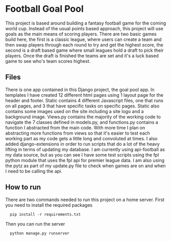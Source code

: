 # Football Goal Pool

This project is based around building a fantasy football game for the coming world cup. Instead of the usual points based approach, this project will use goals as the main means of scoring players. There are two basic games build here, the first is a classic league, where users can create a team and then swap players through each round to try and get the highest score, the second is a draft based game where small leagues hold a draft to pick their players. Once the draft is finished the teams are set and it's a luck based game to see who's team scores highest.

## Files

There is one app contained in this Django project, the goal pool app. In templates I have created 12 different html pages using 1 layout page for the header and footer. Static contains 4 different Javascript files, one that runs on all pages, and 3 that have specific tasks on specific pages. Static also contains some images used on the site including a site logo and a background image. Views.py contains the majority of the working code to navigate the 7 classes defined in models.py, and functions.py contains a function I abstracted from the main code. With more time I plan on abstracting more functions from views so that it's easier to test each working part as my code gets a little long and convoluted at times. I also added django-extensions in order to run scripts that do a lot of the heavy lifting in terms of updating my database. I am currently using api-football as my data source, but as you can see I have some test scripts using the fpl python module that uses the fpl api for premier league data. I am also using the pytz as part of my update.py file to check when games are on and when I need to be calling the api.

## How to run

There are two commands needed to run this project on a home server. First you need to install the required packages
```
  pip install -r requirements.txt
```
Then you can run the server
```
  python manage.py runserver
```

